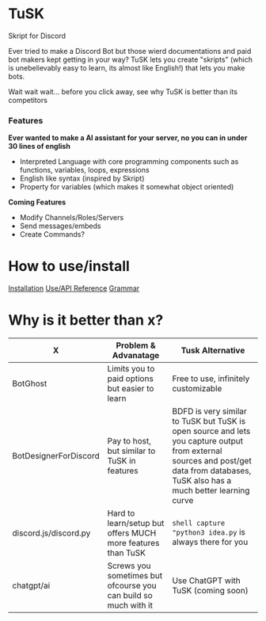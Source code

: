 # TuSK
Skript for Discord

Ever tried to make a Discord Bot but those wierd documentations and paid bot makers kept getting in your way? TuSK lets you create "skripts" (which is unebelievably easy to learn, its almost like English!) that lets you make bots. 

Wait wait wait... before you click away, see why TuSK is better than its competitors

### Features

**Ever wanted to make a AI assistant for your server, no you can in under 30 lines of english**

- Interpreted Language with core programming components such as functions, variables, loops, expressions
- English like syntax (inspired by Skript)
- Property for variables (which makes it somewhat object oriented)


**Coming Features**

- Modify Channels/Roles/Servers
- Send messages/embeds
- Create Commands?

# How to use/install

[Installation](https://github.com/TutlaMC/TuSK/blob/main/docs/install.md)
[Use/API Reference](https://github.com/TutlaMC/TuSK/blob/main/docs/home.md)
[Grammar](https://github.com/TutlaMC/TuSK/blob/main/grammar.txt)

# Why is it better than x?

| X                      | Problem & Advanatage                           | Tusk Alternative
| ---------------------- | ---------------------------------------------- | ------------------------------------ |
| BotGhost               | Limits you to paid options but easier to learn | Free to use, infinitely customizable |
| BotDesignerForDiscord  | Pay to host, but similar to TuSK in features   | BDFD is very similar to TuSK but TuSK is open source and lets you capture output from external sources and post/get data from databases, TuSK also has a much better learning curve |
| discord.js/discord.py  | Hard to learn/setup but offers MUCH more features than TuSK | `shell capture "python3 idea.py` is always there for you |
| chatgpt/ai             | Screws you sometimes but ofcourse you can build so much with it | Use ChatGPT with TuSK (coming soon) |
